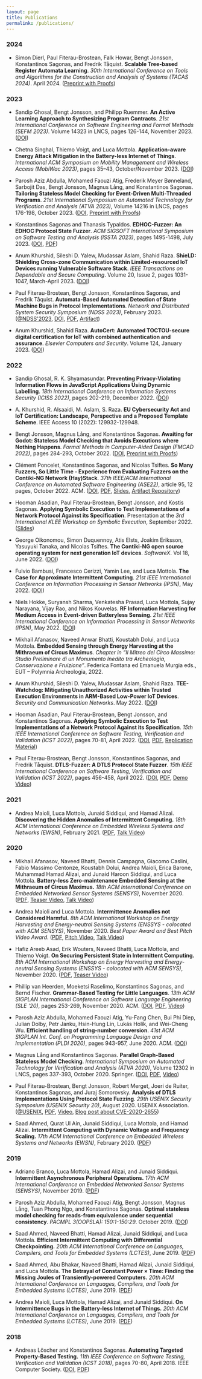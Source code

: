 ```yaml
---
layout: page
title: Publications
permalink: /publications/
---
```


### 2024

- Simon Dierl, Paul Fiterau-Brostean, Falk Howar, Bengt Jonsson, Konstantinos Sagonas, and Fredrik Tåquist. **Scalable Tree-based Register Automata Learning**. _30th International Conference on Tools and Algorithms for the Construction and Analysis of Systems (TACAS 2024)_. April 2024. ([Preprint with Proofs](https://arxiv.org/abs/2401.14324))

### 2023

- Sandip Ghosal, Bengt Jonsson, and Philipp Ruemmer. **An Active Learning Approach to Synthesizing Program Contracts**. _21st International Conference on Software Engineering and Formal Methods (SEFM 2023)_. Volume 14323 in LNCS, pages 126-144, November 2023. ([DOI](https://doi.org/10.1007/978-3-031-47115-5_8))

- Chetna Singhal, Thiemo Voigt, and Luca Mottola. **Application-aware Energy Attack Mitigation in the Battery-less Internet of Things**. _International ACM Symposium on Mobility Management and Wireless Access (MobiWac 2023)_, pages 35–43, October/November 2023. ([DOI](https://doi.org/10.1145/3616390.3618281))

- Parosh Aziz Abdulla, Mohamed Faouzi Atig, Frederik Meyer Bønneland, Sarbojit Das, Bengt Jonsson, Magnus Lång, and Konstantinos Sagonas. **Tailoring Stateless Model Checking for Event-Driven Multi-Threaded Programs**. _21st International Symposium on Automated Technology for Verification and Analysis (ATVA 2023)_, Volume 14216 in LNCS, pages 176-198, October 2023. ([DOI](https://doi.org/10.1007/978-3-031-45332-8_9), [Preprint with Proofs](https://arxiv.org/abs/2307.15930))

- Konstantinos Sagonas and Thanasis Typaldos. **EDHOC-Fuzzer: An EDHOC Protocol State Fuzzer**. _ACM SIGSOFT International Symposium on Software Testing and Analysis (ISSTA 2023)_, pages 1495-1498, July 2023. ([DOI](https://doi.org/10.1145/3597926.3604922), [PDF](papers/EDHOC-Fuzzer@ISTTA-23.pdf))

- Anum Khurshid, Sileshi D. Yalew, Mudassar Aslam, Shahid Raza. **ShieLD: Shielding Cross-zone Communication within Limited-resourced IoT Devices running Vulnerable Software Stack**. _IEEE Transactions on Dependable and Secure Computing_. Volume 20, Issue 2, pages 1031-1047, March-April 2023. ([DOI](https://doi.org/10.1109/TDSC.2022.3147262))

- Paul Fiterau-Brostean, Bengt Jonsson, Konstantinos Sagonas, and Fredrik Tåquist. **Automata-Based Automated Detection of State Machine Bugs in Protocol Implementations**. _Network and Distributed System Security Symposium (NDSS 2023)_, February 2023. ([@NDSS'2023][NDSS-2023-Info], [DOI][NDSS-2023-DOI], [PDF][NDSS-2023-PDF], [Artifact][NDSS-2023-Artifact])

  [NDSS-2023-Info]: https://www.ndss-symposium.org/ndss-paper/automata-based-automated-detection-of-state-machine-bugs-in-protocol-implementations/
  [NDSS-2023-DOI]: https://dx.doi.org/10.14722/ndss.2023.23068
  [NDSS-2023-PDF]: https://www.ndss-symposium.org/wp-content/uploads/2023/02/ndss2023_s68_paper.pdf
  [NDSS-2023-Artifact]: https://zenodo.org/record/7129240

- Anum Khurshid, Shahid Raza. **AutoCert: Automated TOCTOU-secure digital certification for IoT with combined authentication and assurance**. _Elsevier Computers and Security_. Volume 124, January 2023. ([DOI](https://doi.org/10.1016/j.cose.2022.102952))

### 2022

- Sandip Ghosal, R. K. Shyamasundar. **Preventing Privacy-Violating Information Flows in JavaScript Applications Using Dynamic Labelling**. _18th International Conference on Information Systems Security (ICISS 2022)_, pages 202-219, December 2022. ([DOI](https://doi.org/10.1007/978-3-031-23690-7_12))

- A. Khurshid, R. Alsaaidi, M. Aslam, S. Raza. **EU Cybersecurity Act and IoT Certification: Landscape, Perspective and a Proposed Template Scheme**. IEEE Access 10 (2022): 129932-129948.

- Bengt Jonsson, Magnus Lång, and Konstantinos Sagonas. **Awaiting for Godot: Stateless Model Checking that Avoids Executions where Nothing Happens**. _Formal Methods in Computer-Aided Design (FMCAD 2022)_, pages 284-293, October 2022. ([DOI](https://doi.org/10.34727/2021/isbn.978-3-85448-053-2_35), [Preprint with Proofs](http://arxiv.org/abs/2208.09259))

- Clément Poncelet, Konstantinos Sagonas, and Nicolas Tsiftes. **So Many Fuzzers, So Little Time - Experience from Evaluating Fuzzers on the Contiki-NG Network (Hay)Stack**. _37th IEEE/ACM International Conference on Automated Software Engineering (ASE22)_, article 95, 12 pages, October 2022. ACM. ([DOI](https://doi.org/10.1145/3551349.3556946), [PDF](papers/So-Many-Fuzzers@ASE-22.pdf), [Slides](files/So-Many-Slides@ASE-22.pdf), [Artifact Repository][So-Many-Fuzzers-Artifact])

  [So-Many-Fuzzers-Artifact]: https://github.com/assist-project/so-many-fuzzers-artifact

- Hooman Asadian, Paul Fiterau-Brostean, Bengt Jonsson, and Kostis Sagonas. **Applying Symbolic Execution to Test Implementations of a Network Protocol Against its Specification**. Presentation at the _3rd International KLEE Workshop on Symbolic Execution_, September 2022. ([Slides](files/klee2022-presentation.pdf))

- George Oikonomou, Simon Duquennoy, Atis Elsts, Joakim Eriksson, Yasuyuki Tanaka, and Nicolas Tsiftes. **The Contiki-NG open source operating system for next generation IoT devices**. _SoftwareX_. Vol 18, June 2022. ([DOI](https://doi.org/10.1016/j.softx.2022.101089))

- Fulvio Bambusi, Francesco Cerizzi, Yamin Lee, and Luca Mottola. **The Case for Approximate Intermittent Computing**. _21st IEEE International Conference on Information Processing in Sensor Networks (IPSN)_, May 2022. ([DOI](https://doi.org/10.1109/IPSN54338.2022.00044))
 
- Niels Hokke, Suryansh Sharma, Venkatesha Prasad, Luca Mottola, Sujay Narayana, Vijay Rao, and Nikos Kouvelas. **RF Information Harvesting for Medium Access in Event-driven Batteryless Sensing**. _21st IEEE International Conference on Information Processing in Sensor Networks (IPSN)_, May 2022. ([DOI](https://doi.org/10.1109/IPSN54338.2022.00037))

- Mikhail Afanasov, Naveed Anwar Bhatti, Koustabh Dolui, and Luca Mottola. **Embedded Sensing through Energy Harvesting at the Mithraeum of Circus Maximus**. _Chapter in “Il Mitreo del Circo Massimo: Studio Preliminare di un Monumento Inedito tra Archeologia, Conservazione e Fruizione”_. Federica Fontana ed Emanuela Murgia eds., EUT – Polymnia Archeologia, 2022.

- Anum Khurshid, Sileshi D. Yalew, Mudassar Aslam, Shahid Raza. **TEE-Watchdog: Mitigating Unauthorized Activities within Trusted Execution Environments in ARM-Based Low-Power IoT Devices**. _Security and Communication Networks_. May 2022. ([DOI](https://doi.org/10.1155/2022/8033799))

- Hooman Asadian, Paul Fiterau-Brostean, Bengt Jonsson, and Konstantinos Sagonas. **Applying Symbolic Execution to Test Implementations of a Network Protocol Against its Specification**. _15th IEEE International Conference on Software Testing, Verification and Validation (ICST 2022)_, pages 70-81, April 2022. ([DOI](https://doi.org/10.1109/ICST53961.2022.00019), [PDF](papers/ApplyingSymExec@ICST-22.pdf), [Replication Material][ICST-22-replication-material])

  [ICST-22-replication-material]: https://doi.org/10.5281/zenodo.5929867

- Paul Fiterau-Brostean, Bengt Jonsson, Konstantinos Sagonas, and Fredrik Tåquist. **DTLS-Fuzzer: A DTLS Protocol State Fuzzer**. _15th IEEE International Conference on Software Testing, Verification and Validation (ICST 2022)_, pages 456-458, April 2022. ([DOI](https://doi.org/10.1109/ICST53961.2022.00051), [PDF](papers/DTLS-Fuzzer@ICST-22.pdf), [Demo Video][DemoVideo@ICST22])

  [DemoVideo@ICST22]: https://youtu.be/KtEpwYC-f9M

### 2021

- Andrea Maioli, Luca Mottola, Junaid Siddiqui, and Hamad Alizai. **Discovering the Hidden Anomalies of Intermittent Computing.** _18th ACM International Conference on Embedded Wireless Systems and Networks (EWSN)_, February 2021. ([PDF][maioli/ewsn21discovering], [Talk Video][Video@EWSN21])

  [maioli/ewsn21discovering]: https://mottola.faculty.polimi.it/papers/maioli21discovering.pdf "Preprint"
  [Video@EWSN21]: https://youtu.be/5s-RlFdFkY4

### 2020

- Mikhail Afanasov, Naveed Bhatti, Dennis Campagna, Giacomo Caslini, Fabio Massimo Centonze, Koustabh Dolui, Andrea Maioli, Erica Barone, Muhammad Hamad Alizai, and Junaid Haroon Siddiqui, and Luca Mottola. **Battery-less Zero-maintenance Embedded Sensing at the Mithraeum of Circus Maximus.** _18th ACM International Conference on Embedded Networked Sensor Systems (SENSYS)_, November 2020. ([PDF][afanasov/sensys20deployment], [Teaser Video][Video@SENSYS20Teaser], [Talk Video][Video@SENSYS20Talk])

  [afanasov/sensys20deployment]: https://mottola.faculty.polimi.it/papers/afanasov20batteryless.pdf "Preprint"
  [Video@SENSYS20Teaser]: https://youtu.be/RpKsXLTlnxU
  [Video@SENSYS20Talk]: https://youtu.be/Kx7BON03AZ4

- Andrea Maioli and Luca Mottola. **Intermittence Anomalies not Considered Harmful.** _8th ACM International Workshop on Energy Harvesting and Energy-neutral Sensing Systems (ENSSYS - colocated with ACM SENSYS)_, November 2020. _Best Paper Award and Best Pitch Video Award_. ([PDF][maioli/enssys20intermittence], [Pitch Video][Video@ENSSYS20bPitch], [Talk Video][Video@ENSSYS20bTalk])

  [maioli/enssys20intermittence]: https://mottola.faculty.polimi.it/papers/maioli20intermittence.pdf "Preprint"
  [Video@ENSSYS20bPitch]: https://youtu.be/mHLRyG54I6w
  [Video@ENSSYS20bTalk]: https://youtu.be/Yb1KlyzqWMk

- Hafiz Areeb Asad, Erik Wouters, Naveed Bhatti, Luca Mottola, and Thiemo Voigt. **On Securing Persistent State in Intermittent Computing.** _8th ACM International Workshop on Energy Harvesting and Energy-neutral Sensing Systems (ENSSYS - colocated with ACM SENSYS)_, November 2020. ([PDF][asad/enssys20secure], [Teaser Video][Video@ENSSYS20a])

  [asad/enssys20secure]: https://mottola.faculty.polimi.it/papers/asad20security.pdf "Preprint"
  [Video@ENSSYS20a]: https://youtu.be/mrJnxQBEgr0

- Phillip van Heerden, Moeketsi Raselimo, Konstantinos Sagonas, and Bernd Fischer. **Grammar-Based Testing for Little Languages**. _13th ACM SIGPLAN International Conference on Software Language Engineering (SLE '20)_, pages 253-269, November 2020. ACM. ([DOI][SLE20], [PDF](papers/LittleLanguages.pdf), [Video][Video@SLE20])

  [SLE20]: https://doi.org/10.1145/3426425.3426946
  [Video@SLE20]: https://youtu.be/rp1LSHt6Sm4

- Parosh Aziz Abdulla, Mohamed Faouzi Atig, Yu-Fang Chen, Bui Phi Diep, Julian Dolby, Petr Janku, Hsin-Hung Lin, Lukás Holík, and Wei-Cheng Wu. **Efficient handling of string-number conversion**. _41st ACM SIGPLAN Int. Conf. on  Programming Language Design and Implementation (PLDI 2020)_, pages 943-957, June 2020. ACM. ([DOI][PLDI20])

  [PLDI20]: https://doi.org/10.1145/3385412.3386034

- Magnus Lång and Konstantinos Sagonas. **Parallel Graph-Based Stateless Model Checking**. _International Symposium on Automated Technology for Verification and Analysis (ATVA 2020)_, Volume 12302 in LNCS, pages 337-393, October 2020. Springer. ([DOI][ATVA20], [PDF](papers/ParallelSMC@ATVA-20.pdf), [Video][Video@ATVA20])

  [ATVA20]: https://link.springer.com/chapter/10.1007%2F978-3-030-59152-6_21
  [Video@ATVA20]: https://drive.google.com/file/d/1uSjkiqcZ6qY8fb0XzOgsxRdXJG1vQupG/view?usp=sharing

- Paul Fiterau-Brostean, Bengt Jonsson, Robert Merget, Joeri de Ruiter, Konstantinos Sagonas, and Juraj Somorovsky. **Analysis of DTLS Implementations Using Protocol State Fuzzing**. _29th USENIX Security Symposium (USENIX Security 20)_, August 2020. USENIX Association. ([@USENIX][DTLS@USENIX-20], [PDF][DTLS@USENIX-20.pdf], [Video][Video@USENIX-20], [Blog post about CVE-2020-2655][CVE-2020-2655-blog])

  [DTLS@USENIX-20]: https://www.usenix.org/conference/usenixsecurity20/presentation/fiterau-brostean
  [DTLS@USENIX-20.pdf]: https://www.usenix.org/system/files/sec20fall_fiterau-brostean_prepub.pdf "Prepublication"
  [Video@USENIX-20]: https://youtu.be/GSCFqDVCwB0
  [CVE-2020-2655-blog]: https://web-in-security.blogspot.com/2020/01/cve-2020-2655-jsse-client.html

- Saad Ahmed, Qurat Ul Ain, Junaid Siddiqui, Luca Mottola, and Hamad Alizai. **Intermittent Computing with Dynamic Voltage and Frequency Scaling.** _17th ACM International Conference on Embedded Wireless Systems and Networks (EWSN)_, February 2020. ([PDF][ahmed/ewsn20dvfs])

  [ahmed/ewsn20dvfs]: https://mottola.faculty.polimi.it/papers/ahmed20dvfs.pdf "Preprint"

### 2019

- Adriano Branco, Luca Mottola, Hamad Alizai, and Junaid Siddiqui. **Intermittent Asynchronous Peripheral Operations.** _17th ACM International Conference on Embedded Networked Sensor Systems (SENSYS)_, November 2019. ([PDF][branco/sensys19intermittent])

  [branco/sensys19intermittent]: https://home.deib.polimi.it/mottola/papers/branco19intermittent.pdf "Preprint"

- Parosh Aziz Abdulla, Mohamed Faouzi Atig, Bengt Jonsson, Magnus Lång, Tuan Phong Ngo, and Konstantinos Sagonas. **Optimal stateless model checking for reads-from equivalence under sequential consistency**. _PACMPL 3(OOPSLA): 150:1-150:29_. October 2019. ([DOI][AAJLNS19])

  [AAJLNS19]: https://doi.org/10.1145/3360576

- Saad Ahmed, Naveed Bhatti, Hamad Alizai, Junaid Siddiqui, and Luca Mottola. **Efficient Intermittent Computing with Differential Checkpointing.** _20th ACM International Conference on Languages, Compilers, and Tools for Embedded Systems (LCTES)_, June 2019. ([PDF][ahmed/lctes19dice])

  [ahmed/lctes19dice]: https://home.deib.polimi.it/mottola/papers/ahmed19efficient.pdf "Preprint"
  
- Saad Ahmed, Abu Bhakar, Naveed Bhatti, Hamad Alizai, Junaid Siddiqui, and Luca Mottola. **The Betrayal of Constant Power × Time: Finding the Missing Joules of Transiently-powered Computers.** _20th ACM International Conference on Languages, Compilers, and Tools for Embedded Systems (LCTES)_, June 2019. ([PDF][ahmed/lctes19epic])

  [ahmed/lctes19epic]: https://home.deib.polimi.it/mottola/papers/ahmed19betrayal.pdf "Preprint"
  
- Andrea Maioli, Luca Mottola, Hamad Alizai, and Junaid Siddiqui. **On Intermittence Bugs in the Battery-less Internet of Things.** _20th ACM International Conference on Languages, Compilers, and Tools for Embedded Systems (LCTES)_, June 2019. ([PDF][maioli/lctes19sceptic])

  [maioli/lctes19sceptic]: https://home.deib.polimi.it/mottola/papers/maioli19sceptic.pdf "Preprint"

### 2018

- Andreas Löscher and Konstantinos Sagonas. **Automating Targeted Property-Based Testing.** _11th IEEE Conference on Software Testing, Verification and Validation (ICST 2018)_, pages 70-80, April 2018. IEEE Computer Society. ([DOI][atpbt@ICST2018-DOI], [PDF][loscher/atpbt@ICST2018])

  [atpbt@ICST2018-DOI]: https://doi.org/10.1109/ICST.2018.00017
  [loscher/atpbt@ICST2018]: https://proper-testing.github.io/papers/icst2018.pdf "Preprint"
  
